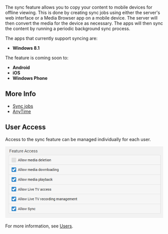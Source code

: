 The sync feature allows you to copy your content to mobile devices for offline viewing. This is done by creating sync jobs using either the server's web interface or a Media Browser app on a mobile device. The server will then convert the media for the device as necessary. The apps will then sync the content by running a periodic background sync process.

The apps that currently support syncing are:

* **Windows 8.1**

The feature is coming soon to:

* **Android**
* **iOS**
* **Windows Phone**

## More Info

* [Sync jobs](Sync-Jobs)
* [AnyTime](AnyTime)

## User Access

Access to the sync feature can be managed individually for each user. 

![](images/server/users21.png)

For more information, see [Users](Users).